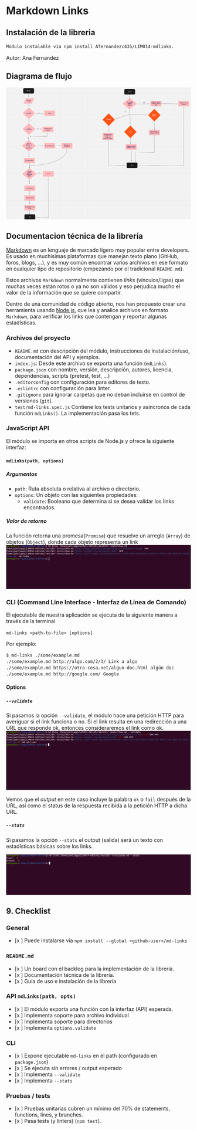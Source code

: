 # Markdown Links

## Instalación de la libreria

```sh
Módulo instalable vía npm install Afernandezc435/LIM014-mdlinks.
```

Autor: Ana Fernandez

## Diagrama de flujo

![Diagrama](https://raw.githubusercontent.com/Afernandezc435/LIM014-mdlinks/main/img/flujograma.jpeg)

## Documentacion técnica de la librería

[Markdown](https://es.wikipedia.org/wiki/Markdown) es un lenguaje de marcado
ligero muy popular entre developers. Es usado en muchísimas plataformas que
manejan texto plano (GitHub, foros, blogs, ...), y es muy común
encontrar varios archivos en ese formato en cualquier tipo de repositorio
(empezando por el tradicional `README.md`).

Estos archivos `Markdown` normalmente contienen _links_ (vínculos/ligas) que
muchas veces están rotos o ya no son válidos y eso perjudica mucho el valor de
la información que se quiere compartir.

Dentro de una comunidad de código abierto, nos han propuesto crear una
herramienta usando [Node.js](https://nodejs.org/), que lea y analice archivos
en formato `Markdown`, para verificar los links que contengan y reportar
algunas estadísticas.

### Archivos del proyecto

- `README.md` con descripción del módulo, instrucciones de instalación/uso,
  documentación del API y ejemplos.
- `index.js`: Desde este archivo se exporta una función (`mdLinks`).
- `package.json` con nombre, versión, descripción, autores, licencia,
  dependencias, scripts (pretest, test, ...)
- `.editorconfig` con configuración para editores de texto.
- `.eslintrc` con configuración para linter.
- `.gitignore` para ignorar carpetas que no deban
  incluirse en control de versiones (`git`).
- `test/md-links.spec.js` Contiene los tests unitarios y asincronos de cada función
  `mdLinks()`. La implementación pasa los tets.

### JavaScript API

El módulo se importa en otros scripts de Node.js y ofrece la
siguiente interfaz:

#### `mdLinks(path, options)`

##### Argumentos

- `path`: Ruta absoluta o relativa al archivo o directorio.
- `options`: Un objeto con las siguientes propiedades:
  - `validate`: Booleano que determina si se desea validar los links
    encontrados.

##### Valor de retorno

La función retorna una promesa(`Promise`) que resuelve un arreglo
(`Array`) de objetos (`Object`), donde cada objeto representa un link
![Links](https://raw.githubusercontent.com/Afernandezc435/LIM014-mdlinks/main/img/links.png)

### CLI (Command Line Interface - Interfaz de Línea de Comando)

El ejecutable de nuestra aplicación se ejecuta de la siguiente
manera a través de la terminal

`md-links <path-to-file> [options]`

Por ejemplo:

```sh
$ md-links ./some/example.md
./some/example.md http://algo.com/2/3/ Link a algo
./some/example.md https://otra-cosa.net/algun-doc.html algún doc
./some/example.md http://google.com/ Google
```

#### Options

##### `--validate`

Si pasamos la opción `--validate`, el módulo hace una petición HTTP para
averiguar si el link funciona o no. Si el link resulta en una redirección a una
URL que responde ok, entonces consideraremos el link como ok.
![validate](https://raw.githubusercontent.com/Afernandezc435/LIM014-mdlinks/main/img/validate.png)

Vemos que el _output_ en este caso incluye la palabra `ok` o `fail` después de
la URL, así como el status de la respuesta recibida a la petición HTTP a dicha
URL.

##### `--stats`

Si pasamos la opción `--stats` el output (salida) será un texto con estadísticas
básicas sobre los links.

![stats](https://raw.githubusercontent.com/Afernandezc435/LIM014-mdlinks/main/img/stats.png)

## 9. Checklist

### General

- [x ] Puede instalarse via `npm install --global <github-user>/md-links`

### `README.md`

- [x ] Un board con el backlog para la implementación de la librería.
- [x ] Documentación técnica de la librería.
- [x ] Guía de uso e instalación de la librería

### API `mdLinks(path, opts)`

- [x ] El módulo exporta una función con la interfaz (API) esperada.
- [x ] Implementa soporte para archivo individual
- [x ] Implementa soporte para directorios
- [x ] Implementa `options.validate`

### CLI

- [x ] Expone ejecutable `md-links` en el path (configurado en `package.json`)
- [x ] Se ejecuta sin errores / output esperado
- [x ] Implementa `--validate`
- [x ] Implementa `--stats`

### Pruebas / tests

- [x ] Pruebas unitarias cubren un mínimo del 70% de statements, functions,
  lines, y branches.
- [x ] Pasa tests (y linters) (`npm test`).
